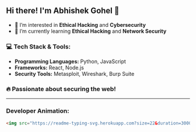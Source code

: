 ## Hi there! I'm Abhishek Gohel 👋

- 👀 I’m interested in **Ethical Hacking** and **Cybersecurity**
- 🌱 I’m currently learning **Ethical Hacking** and **Network Security**

### 💻 Tech Stack & Tools:
- **Programming Languages:** Python, JavaScript
- **Frameworks:** React, Node.js
- **Security Tools:** Metasploit, Wireshark, Burp Suite

### 🔥 Passionate about securing the web!

---

### Developer Animation:
```html
<img src="https://readme-typing-svg.herokuapp.com?size=22&duration=3000&color=007BFF&lines=Ethical+Hacker;Cybersecurity+Enthusiast;Full+Stack+Developer" alt="Typing SVG">
